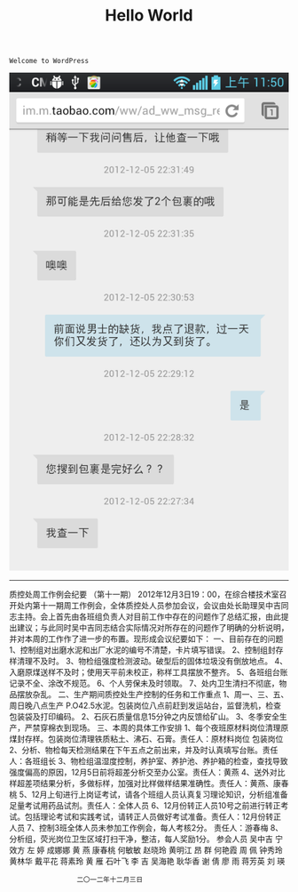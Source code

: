 ﻿--- 
layout: default 
title: Hello World 
---


    Welcome to WordPress     


<section role="li"> 
<img src="img/li.png" /> 
</section>

***

质控处周工作例会纪要 （第十一期） 2012年12月3日19：00，在综合楼技术室召开处内第十一期周工作例会，全体质控处人员参加会议，会议由处长助理吴中吉同志主持。会上首先由各班组负责人对目前工作中存在的问题作了总结汇报，由此提出建议；与此同时吴中吉同志结合实际情况对所存在的问题作了明确的分析说明，并对本周的工作作了进一步的布置。现形成会议纪要如下： 一、目前存在的问题 1、控制组对出磨水泥和出厂水泥的编号不清楚，卡片填写错误。 2、控制组封存样清理不及时。 3、物检组强度检测波动。破型后的固体垃圾没有倒放地点。 4、入磨原煤送样不及时；使用天平前未校正，称样工具摆放不整齐。 5、各班组台账记录不全、涂改不规范。 6、个人劳保未及时领取。 7、处内卫生清扫不彻底，物品摆放杂乱。 二、生产期间质控处生产控制的任务和工作重点 1、周一、三、五、周日晚八点生产 P.O42.5水泥。包装岗位八点前赶到发运站台，监督洗机，检查包装袋及打印编码。 2、石灰石质量信息15分钟之内反馈给矿山。 3、冬季安全生产，严禁穿棉衣到现场。 三、本周的具体工作安排 1、每个夜班原材料岗位清理原煤封存样。包装岗位清理铁质粘土、沸石、石膏。责任人：原材料岗位 包装岗位 2、分析、物检每天检测结果在下午五点之前出来，并及时认真填写台账。责任人：各班组长 3、物检组温湿度控制，养护室、养护池、养护箱的检查，查找导致强度偏高的原因，12月5日前将超差分析交至办公室。责任人：黄燕 4、送外对比样超差项结果分析，多做标样，加强对比样做样结果准确性。责任人：黄燕、康春桃 5、12月上旬进行上岗证考试，请各个班组人员认真复习理论知识，分析组准备足量考试用药品试剂。责任人：全体人员 6、12月份转正人员10号之前进行转正考试。包括理论考试和实践考试，请转正人员做好考试准备。责任人：12月份转正人员 7、控制3班全体人员未参加工作例会，每人考核2分。 责任人：游春梅 8、分析组，荧光岗位卫生区域打扫干净，整洁，每人奖励1分。 参会人员 吴中吉 宁效方 左 婷 成娜娜 黄 燕 康春桃
何敏敏 赵晓玲 黄明江 昂 群 何艳霞 周 佩
钟秀玲 黄林华 戴平花 蒋素玲 黄 雁 石叶飞
李 吉 吴海艳 耿华香 谢 倩 廖 雨 蒋芳英 刘 瑛

                     二〇一二年十二月三日